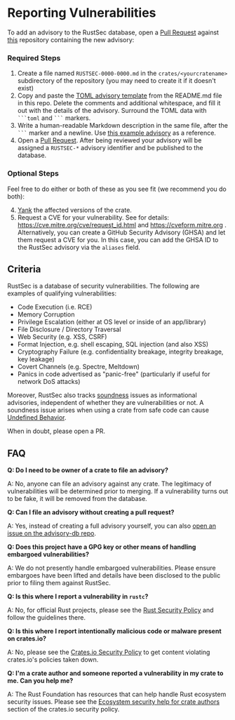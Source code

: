 # Reporting Vulnerabilities

To add an advisory to the RustSec database, open a [Pull Request] against
[this](https://github.com/RustSec/advisory-db) repository containing the new advisory:

### Required Steps

1. Create a file named `RUSTSEC-0000-0000.md` in the `crates/<yourcratename>`
   subdirectory of the repository (you may need to create it if it doesn't exist)
2. Copy and paste the [TOML advisory template] from the README.md file in this repo.
   Delete the comments and additional whitespace, and fill it out with the
   details of the advisory. Surround the TOML data with <code>\```toml</code> and <code>\```</code> markers.
3. Write a human-readable Markdown description in the same file, after the <code>\```</code> marker and a newline. Use [this example advisory][example] as a reference.
4. Open a [Pull Request]. After being reviewed your advisory will be assigned
   a `RUSTSEC-*` advisory identifier and be published to the database.

### Optional Steps

Feel free to do either or both of these as you see fit (we recommend you do both):

4. [Yank] the affected versions of the crate.
5. Request a CVE for your vulnerability. See for details:
   https://cve.mitre.org/cve/request_id.html and https://cveform.mitre.org .
   Alternatively, you can create a GitHub Security Advisory (GHSA) and let them request
   a CVE for you. In this case, you can add the GHSA ID to the RustSec advisory via the
   `aliases` field.

## Criteria

RustSec is a database of security vulnerabilities. The following are
examples of qualifying vulnerabilities:

* Code Execution (i.e. RCE)
* Memory Corruption
* Privilege Escalation (either at OS level or inside of an app/library)
* File Disclosure / Directory Traversal
* Web Security (e.g. XSS, CSRF)
* Format Injection, e.g. shell escaping, SQL injection (and also XSS)
* Cryptography Failure (e.g. confidentiality breakage, integrity breakage, key leakage)
* Covert Channels (e.g. Spectre, Meltdown)
* Panics in code advertised as "panic-free" (particularly if useful for network DoS attacks)

Moreover, RustSec also tracks [soundness] issues as informational advisories, independent of whether they are vulnerabilities or not.
A soundness issue arises when using a crate from safe code can cause [Undefined Behavior].

[soundness]: https://rust-lang.github.io/unsafe-code-guidelines/glossary.html#soundness-of-code--of-a-library
[Undefined Behavior]: https://doc.rust-lang.org/reference/behavior-considered-undefined.html

When in doubt, please open a PR.

## FAQ

**Q: Do I need to be owner of a crate to file an advisory?**

A: No, anyone can file an advisory against any crate. The legitimacy of
    vulnerabilities will be determined prior to merging. If a vulnerability
    turns out to be fake, it will be removed from the database.

**Q: Can I file an advisory without creating a pull request?**

A: Yes, instead of creating a full advisory yourself, you can also
   [open an issue on the advisory-db repo](https://github.com/RustSec/advisory-db/issues).

**Q: Does this project have a GPG key or other means of handling embargoed vulnerabilities?**

A: We do not presently handle embargoed vulnerabilities. Please ensure embargoes
   have been lifted and details have been disclosed to the public prior to filing
   them against RustSec.

**Q: Is this where I report a vulnerability in `rustc`?**

A: No, for official Rust projects, please see the [Rust Security Policy](https://www.rust-lang.org/policies/security) and follow the guidelines there.

**Q: Is this where I report intentionally malicious code or malware present on crates.io?**

A: No, please see the [Crates.io Security Policy](https://crates.io/policies/security) to get content violating crates.io's policies taken down.

**Q: I'm a crate author and someone reported a vulnerability in my crate to me. Can you help me?**

A: The Rust Foundation has resources that can help handle Rust ecosystem security issues.
Please see the [Ecosystem security help for crate authors](https://crates.io/policies/security#ecosystem-security-help) section of the crates.io security policy.

[Pull Request]: https://github.com/RustSec/advisory-db/pulls
[TOML advisory template]: https://github.com/RustSec/advisory-db#advisory-format
[Yank]: https://doc.rust-lang.org/cargo/commands/cargo-yank.html
[example]: https://raw.githubusercontent.com/rustsec/advisory-db/main/EXAMPLE_ADVISORY.md
